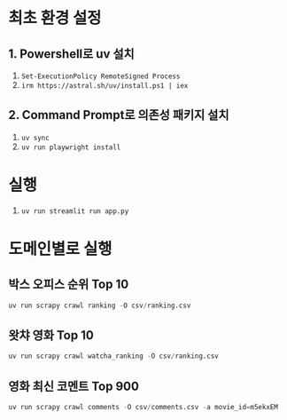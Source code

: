 # 최초 환경 설정
## 1. Powershell로 uv 설치
1. `Set-ExecutionPolicy RemoteSigned Process`
2. `irm https://astral.sh/uv/install.ps1 | iex`

## 2. Command Prompt로 의존성 패키지 설치
1. `uv sync`
2. `uv run playwright install`

# 실행
1. `uv run streamlit run app.py`

# 도메인별로 실행
## 박스 오피스 순위 Top 10
```python
uv run scrapy crawl ranking -O csv/ranking.csv
```
## 왓챠 영화 Top 10
```python
uv run scrapy crawl watcha_ranking -O csv/ranking.csv
```
## 영화 최신 코멘트 Top 900
```python
uv run scrapy crawl comments -O csv/comments.csv -a movie_id=m5ekxEM
```
